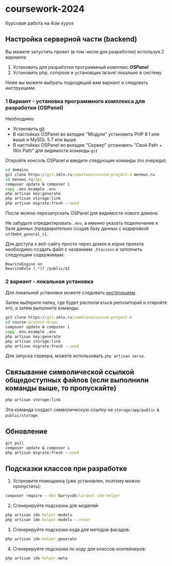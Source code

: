 # coursework-2024

Курсовая работа на 4ом курсе

## Настройка серверной части (backend)

Вы можете запустить проект (в том числе для разработки) используя 2 варианта:
1. Установить для разработки программный комплекс ***OSPanel***
2. Установить php, compose и установщик laravel локально в систему

Ниже вы можете выбрать подходящий вам вариант и следовать инструкциям.

### 1 Вариант - установка программного комплекса для разработки (OSPanel)

Необходимо:
* Установить [git](https://git-scm.com/download/win)
* В настойках OSPanel во вкладке "Модули" установить PHP 8.1 или выше и MySQL 5.7 или выше
* В настойках OSPanel во вкладке "Сервер" установить "Свой Path + Win Path" для видимости команды `git`

Откройте консоль OSPanel и введите следующие команды (по очереди):
```bat
cd domains
git clone https://git.zmln.ru/zamelane/course-project-4 menews.ru
cd menews.ru/api
composer update & composer i
copy .env.example .env
php artisan key:generate
php artisan storage:link
php artisan migrate:fresh --seed
```
После можно перезапускать OSPanel для видимости нового домена.

Не забудьте отредактировать `.env`, а именно указать
подключение к базе данных (предварительно создав базу данных с кодировкой `utf8mb4_general_ci`.

Для доступа к веб-сайту просто через домен в корне проекта необходимо создать файл с названием `.htaccess` и заполнить следующим содержимым:
```apacheconf
RewriteEngine on
RewriteRule (.*)? /public/$1
```

### 2 вариант - локальная установка

Для локальной установки можете следовать [инструкциям](./docs/documenting_steps/installation.md).

Затем выберите папку, где будет располагаться репозиторий и откройте его, а затем выполните команды:
```bat
git clone https://git.zmln.ru/zamelane/course-project-4
cd course-project-4/api
composer update & composer i
copy .env.example .env
php artisan key:generate
php artisan storage:link
php artisan migrate:fresh --seed
```
Для запуска сервера, можете использовать `php artisan serve`.

## Связывание символической ссылкой общедоступных файлов (если выполнили команды выше, то пропускайте)
```bat
php artisan storage:link
```
Эта команда создаст символическую ссылку на `storage/app/public` в `public/storage`.

## Обновление

```bat
git pull
composer update & composer i
php artisan migrate:fresh --seed
```

## Подсказки классов при разработке

1. Установите помощника (уже установлен, поэтому можно пропустить):

```bat
composer require --dev barryvdh/laravel-ide-helper
```

2. Сгенерируйте подсказки для моделей:

```bat
php artisan ide-helper:models
php artisan ide-helper:models --reset
```

3. Сгенерируйте подсказки кода для методов фасадов:

```bat
php artisan ide-helper:generate
```

4. Сгенерируйте подсказки по коду для классов-контейнеров:

```bat
php artisan ide-helper:meta
```

